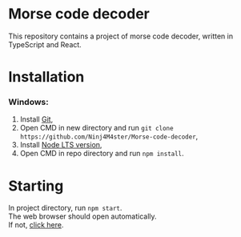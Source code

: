 # Morse code decoder
This repository contains a project of morse code decoder, written in TypeScript and React.

# Installation
### Windows:
  1. Install [Git](https://git-scm.com/download/win),  
  2. Open CMD in new directory and run `git clone https://github.com/Ninj4M4ster/Morse-code-decoder`,  
  3. Install [Node LTS version](https://nodejs.org/en/),  
  4. Open CMD in repo directory and run `npm install`.  

# Starting
In project directory, run `npm start`.  
The web browser should open automatically.  
If not, [click here](http://localhost:3000).
